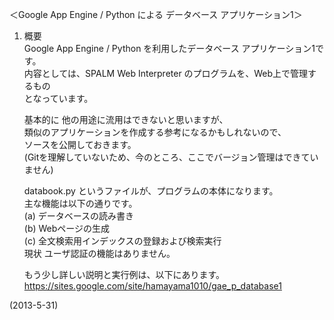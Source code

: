 ＜Google App Engine / Python による データベース アプリケーション1＞


1. 概要  
    Google App Engine / Python を利用したデータベース アプリケーション1です。  
    内容としては、SPALM Web Interpreter のプログラムを、Web上で管理するもの  
    となっています。  
    
    基本的に 他の用途に流用はできないと思いますが、  
    類似のアプリケーションを作成する参考になるかもしれないので、  
    ソースを公開しておきます。  
    (Gitを理解していないため、今のところ、ここでバージョン管理はできていません)  
    
    databook.py というファイルが、プログラムの本体になります。  
    主な機能は以下の通りです。  
    (a) データベースの読み書き  
    (b) Webページの生成  
    (c) 全文検索用インデックスの登録および検索実行  
    現状 ユーザ認証の機能はありません。  
    
    もう少し詳しい説明と実行例は、以下にあります。  
    https://sites.google.com/site/hamayama1010/gae_p_database1  


(2013-5-31)
